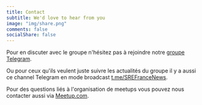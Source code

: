 ```yaml
---
title: Contact
subtitle: We'd love to hear from you
image: "img/share.png"
comments: false
socialShare: false
---
```


Pour en discuter avec le groupe n'hésitez pas à rejoindre notre [groupe
Telegram](https://t.me/+djs7fX8-2xwyYjJk).

Ou pour ceux qu'ils veulent juste suivre les actualités du groupe il y a aussi
ce channel Telegram en mode broadcast
[t.me/SREFranceNews](https://t.me/SREFranceNews).

Pour des questions liés à l'organisation de meetups vous pouvez nous contacter
aussi via
[Meetup.com](https://www.meetup.com/Site-Reliability-Engineering-France/).
